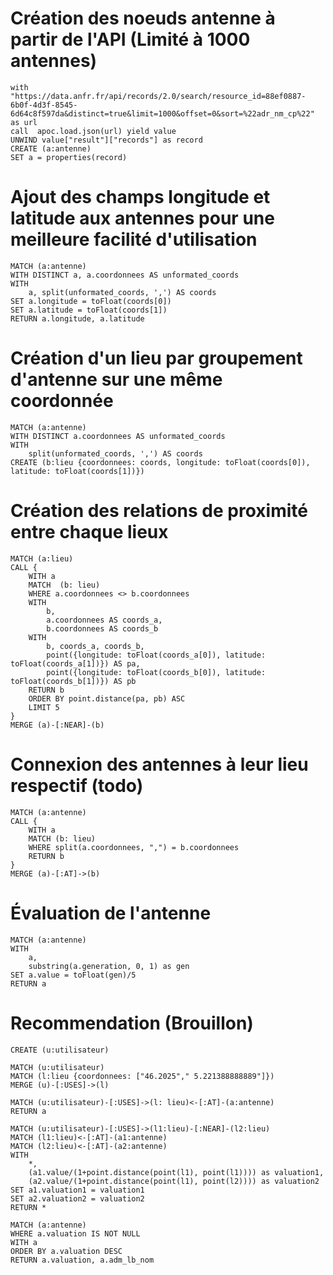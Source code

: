 # Création des noeuds antenne à partir de l'API (Limité à 1000 antennes)
```
with "https://data.anfr.fr/api/records/2.0/search/resource_id=88ef0887-6b0f-4d3f-8545-6d64c8f597da&distinct=true&limit=1000&offset=0&sort=%22adr_nm_cp%22" as url
call  apoc.load.json(url) yield value
UNWIND value["result"]["records"] as record
CREATE (a:antenne)
SET a = properties(record)
```

# Ajout des champs longitude et latitude aux antennes pour une meilleure facilité d'utilisation
```
MATCH (a:antenne)
WITH DISTINCT a, a.coordonnees AS unformated_coords
WITH
    a, split(unformated_coords, ',') AS coords
SET a.longitude = toFloat(coords[0])
SET a.latitude = toFloat(coords[1])
RETURN a.longitude, a.latitude
```

# Création d'un lieu par groupement d'antenne sur une même coordonnée
```
MATCH (a:antenne)
WITH DISTINCT a.coordonnees AS unformated_coords
WITH
    split(unformated_coords, ',') AS coords
CREATE (b:lieu {coordonnees: coords, longitude: toFloat(coords[0]), latitude: toFloat(coords[1])})
```

# Création des relations de proximité entre chaque lieux
```
MATCH (a:lieu)
CALL {
    WITH a
    MATCH  (b: lieu)
    WHERE a.coordonnees <> b.coordonnees
    WITH
        b,
        a.coordonnees AS coords_a,
        b.coordonnees AS coords_b
    WITH
        b, coords_a, coords_b,
        point({longitude: toFloat(coords_a[0]), latitude: toFloat(coords_a[1])}) AS pa,
        point({longitude: toFloat(coords_b[0]), latitude: toFloat(coords_b[1])}) AS pb
    RETURN b
    ORDER BY point.distance(pa, pb) ASC
    LIMIT 5
}
MERGE (a)-[:NEAR]-(b)
```

# Connexion des antennes à leur lieu respectif (todo)
```
MATCH (a:antenne)
CALL {
    WITH a
    MATCH (b: lieu)
    WHERE split(a.coordonnees, ",") = b.coordonnees
    RETURN b
}
MERGE (a)-[:AT]->(b)
```

# Évaluation de l'antenne
```
MATCH (a:antenne)
WITH
    a,
    substring(a.generation, 0, 1) as gen
SET a.value = toFloat(gen)/5
RETURN a
```

# Recommendation (Brouillon)
```
CREATE (u:utilisateur)

MATCH (u:utilisateur)
MATCH (l:lieu {coordonnees: ["46.2025"," 5.221388888889"]})
MERGE (u)-[:USES]->(l)

MATCH (u:utilisateur)-[:USES]->(l: lieu)<-[:AT]-(a:antenne)
RETURN a

MATCH (u:utilisateur)-[:USES]->(l1:lieu)-[:NEAR]-(l2:lieu)
MATCH (l1:lieu)<-[:AT]-(a1:antenne)
MATCH (l2:lieu)<-[:AT]-(a2:antenne)
WITH
    *,
    (a1.value/(1+point.distance(point(l1), point(l1)))) as valuation1,
    (a2.value/(1+point.distance(point(l1), point(l2)))) as valuation2
SET a1.valuation1 = valuation1
SET a2.valuation2 = valuation2
RETURN *

MATCH (a:antenne)
WHERE a.valuation IS NOT NULL
WITH a
ORDER BY a.valuation DESC
RETURN a.valuation, a.adm_lb_nom
```
